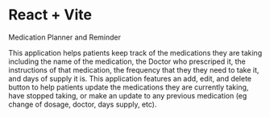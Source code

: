 # React + Vite

Medication Planner and Reminder

This application helps patients keep track of the medications they are taking including the name of the medication, the Doctor who prescriped it, the instructions of that medication, the frequency that they they need to take it, and days of supply it is. This application features an add, edit, and delete button to help patients update the medications they are currently taking, have stopped taking, or make an update to any previous medication (eg change of dosage, doctor, days supply, etc).